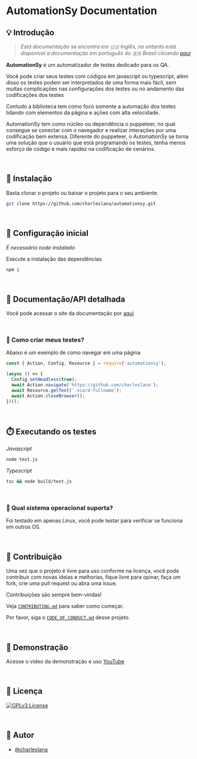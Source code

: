 # AutomationSy Documentation

## 💡 Introdução

> _Está documentação se encontra em 🇺🇸 Inglês, no entanto está disponível a documentação em português do 🇧🇷 Brasil
> clicando [aqui](README_PT_BR.md)_

**AutomationSy** é um automatizador de testes dedicado para os QA.

Você pode criar seus testes com códigos em javascript ou typescript, além disso os testes podem ser interpretados de uma forma mais fácil, sem muitas complicações nas configurações dos testes ou no andamento das codificações dos testes

Contudo a biblioteca tem como foco somente a automação dos testes lidando com elementos da página e ações com alta velocidade.

AutomationSy tem como núcleo ou dependência o puppeteer, no qual consegue se conectar com o navegador e realizar interações por uma codificação bem extensa. Diferente do puppeteer, o AutomationSy se torna uma solução que o usuário que está programando os testes, tenha menos esforço de código e mais rapidez na codificação de cenários.

<br>

## 💾 Instalação

Basta clonar o projeto ou baixar o projeto para o seu ambiente.

```bash
git clone https://github.com/charleslana/automationsy.git
```

<br>

## 🔧 Configuração inicial

_É necessário node instalado_

Execute a instalação das dependências

```bash
npm i
```

<br>

## 📄 Documentação/API detalhada

Você pode acessar o site da documentação por [aqui](https://automationsy.netlify.app/docs-v2.html#start)

<br>

### 📝 Como criar meus testes?

Abaixo é um exemplo de como navegar em uma página

```javascript
const { Action, Config, Resource } = require('automationsy');

(async () => {
  Config.setHeadless(true);
  await Action.navigate('https://github.com/charleslana');
  await Resource.getText('.vcard-fullname');
  await Action.closeBrowser();
})();
```

<br>

## ⏱️ Executando os testes

_Javascript_

```bash
node test.js
```

_Typescript_

```bash
tsc && node build/test.js
```

<br>

### 📌 Qual sistema operacional suporta?

Foi testado em apenas Linux, você pode testar para verificar se funciona em outros OS.

<br>

## 💪 Contribuição

Uma vez que o projeto é livre para uso conforme na licença, você pode contribuir com novas ideias e melhorias, fique
livre para opinar, faça um fork, crie uma pull request ou abra uma issue.

Contribuições são sempre bem-vindas!

Veja [`CONTRIBUTING.md`](CONTRIBUTING.md) para saber como começar.

Por favor, siga o [`CODE_OF_CONDUCT.md`](CODE_OF_CONDUCT.md) desse projeto.

<br>

## 🎥 Demonstração

Acesse o vídeo da demonstração e uso [YouTube](https://www.youtube.com/watch?v=rnipWaD5LEU)

<br>

## 📄 Licença

[![GPLv3 License](https://img.shields.io/badge/License-GPL%20v3-yellow.svg)](LICENSE.md)

<br>

## 📢 Autor

- [@charleslana](https://www.github.com/charleslana)
